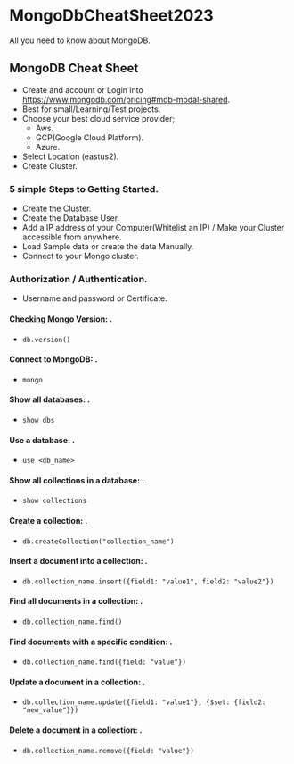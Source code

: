 # MongoDbCheatSheet2023
All you need to know about MongoDB.
## MongoDB Cheat Sheet

- Create and account or Login into https://www.mongodb.com/pricing#mdb-modal-shared.
- Best for small/Learning/Test projects.
- Choose your best cloud service provider; 
    - Aws.
    - GCP(Google Cloud Platform).
    - Azure.
- Select Location (eastus2).
- Create Cluster.

### 5 simple Steps to Getting Started.

- Create the Cluster.
- Create the Database User.
- Add a IP address of your Computer(Whitelist an IP) / Make your Cluster accessible from anywhere.
- Load Sample data or create the data Manually.
- Connect to your Mongo cluster.

### Authorization / Authentication.
- Username and password or Certificate.

#### Checking Mongo Version: .
- `db.version()`

#### Connect to MongoDB: .
- `mongo`

#### Show all databases: .
- `show dbs`

#### Use a database: .
- `use <db_name>`

#### Show all collections in a database: .
- `show collections`

#### Create a collection: .
- `db.createCollection("collection_name")`

#### Insert a document into a collection: .
- `db.collection_name.insert({field1: "value1", field2: "value2"})`

#### Find all documents in a collection: .
- `db.collection_name.find()`

#### Find documents with a specific condition: .
- `db.collection_name.find({field: "value"})`

#### Update a document in a collection: .
- `db.collection_name.update({field1: "value1"}, {$set: {field2: "new_value"}})`

#### Delete a document in a collection: .
- `db.collection_name.remove({field: "value"})`





